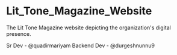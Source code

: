 # Lit_Tone_Magazine_Website
The Lit Tone Magazine website depicting the organization's digital presence.

Sr Dev - @quadirmariyam
Backend Dev - @durgeshnunnu9
